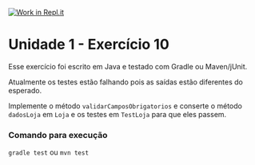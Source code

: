 [![Work in Repl.it](https://classroom.github.com/assets/work-in-replit-14baed9a392b3a25080506f3b7b6d57f295ec2978f6f33ec97e36a161684cbe9.svg)](https://classroom.github.com/online_ide?assignment_repo_id=3316029&assignment_repo_type=AssignmentRepo)
# Unidade 1 - Exercício 10
Esse exercício foi escrito em Java e testado com Gradle ou Maven/jUnit.

Atualmente os testes estão falhando pois as saídas estão diferentes do esperado.

Implemente o método `validarCamposObrigatorios` e conserte o método `dadosLoja` em `Loja` e os testes em `TestLoja` para que eles passem.

### Comando para execução
`gradle test`
ou
`mvn test`
